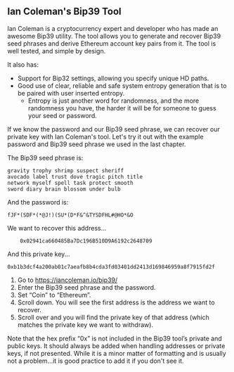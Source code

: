 ## Ian Coleman's Bip39 Tool

Ian Coleman is a cryptocurrency expert and developer who has made an awesome Bip39 utility. The tool allows you to generate and recover Bip39 seed phrases and derive Ethereum account key pairs from it. The tool is well tested, and simple by design.

It also has:
- Support for Bip32 settings, allowing you specify unique HD paths.
- Good use of clear, reliable and safe system entropy generation that is to be paired with user inserted entropy.
  - Entropy is just another word for randomness, and the more randomness you have, the harder it will be for someone to guess your seed or password.

If we know the password and our Bip39 seed phrase, we can  recover our private key with Ian Coleman's tool. Let's try it out with the example password and Bip39 seed phrase we used in the last chapter.

The Bip39 seed phrase is:

    gravity trophy shrimp suspect sheriff
    avocado label trust dove tragic pitch title
    network myself spell task protect smooth 
    sword diary brain blossom under bulb

And the password is:

    fJF*(SDF*(*@J!)(SU*(D*F&^&TYSDFHL#@HO*&O

We want to recover this address...

        0x02941ca660485Ba7Dc196B510D9A6192c2648709

And this private key...
    
    0xb1b3dcf4a200ab01c7aeafb8b4cda3fd03401dd2413d169846959a8f7915fd2f

1. Go to https://iancoleman.io/bip39/
2. Enter the Bip39 seed phrase and the password.
3. Set “Coin” to “Ethereum”.
4. Scroll down. You will see the first address is the address we want to recover.
5. Scroll over and you will find the private key of that address (which matches the private key we want to withdraw).

Note that the hex prefix “0x” is not included in the Bip39 tool’s private and public keys. It should always be added when handling addresses or private keys, if not presented. While it is a minor matter of formatting and is usually not a problem...it is good practice to add it if you don't see it.